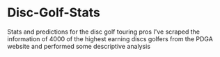 # Disc-Golf-Stats
Stats and predictions for the disc golf touring pros
I've scraped the information of 4000 of the highest earning discs golfers from the PDGA website
and performed some descriptive analysis
